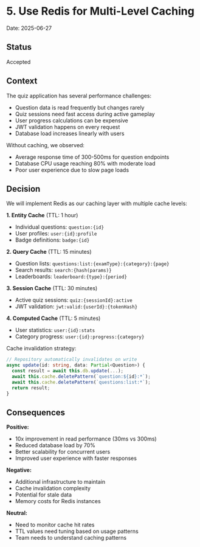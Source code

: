 # 5. Use Redis for Multi-Level Caching

Date: 2025-06-27

## Status

Accepted

## Context

The quiz application has several performance challenges:

- Question data is read frequently but changes rarely
- Quiz sessions need fast access during active gameplay
- User progress calculations can be expensive
- JWT validation happens on every request
- Database load increases linearly with users

Without caching, we observed:
- Average response time of 300-500ms for question endpoints
- Database CPU usage reaching 80% with moderate load
- Poor user experience due to slow page loads

## Decision

We will implement Redis as our caching layer with multiple cache levels:

**1. Entity Cache** (TTL: 1 hour)
- Individual questions: `question:{id}`
- User profiles: `user:{id}:profile`
- Badge definitions: `badge:{id}`

**2. Query Cache** (TTL: 15 minutes)
- Question lists: `questions:list:{examType}:{category}:{page}`
- Search results: `search:{hash(params)}`
- Leaderboards: `leaderboard:{type}:{period}`

**3. Session Cache** (TTL: 30 minutes)
- Active quiz sessions: `quiz:{sessionId}:active`
- JWT validation: `jwt:valid:{userId}:{tokenHash}`

**4. Computed Cache** (TTL: 5 minutes)
- User statistics: `user:{id}:stats`
- Category progress: `user:{id}:progress:{category}`

Cache invalidation strategy:
```typescript
// Repository automatically invalidates on write
async update(id: string, data: Partial<Question>) {
  const result = await this.db.update(...);
  await this.cache.deletePattern(`question:${id}:*`);
  await this.cache.deletePattern(`questions:list:*`);
  return result;
}
```

## Consequences

**Positive:**
- 10x improvement in read performance (30ms vs 300ms)
- Reduced database load by 70%
- Better scalability for concurrent users
- Improved user experience with faster responses

**Negative:**
- Additional infrastructure to maintain
- Cache invalidation complexity
- Potential for stale data
- Memory costs for Redis instances

**Neutral:**
- Need to monitor cache hit rates
- TTL values need tuning based on usage patterns
- Team needs to understand caching patterns